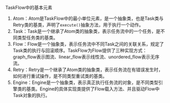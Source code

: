 TaskFlow中的基本元素

1. Atom：Atom是TaskFlow中的最小单位元素，是一个抽象类，也是Task类与Retry类的基类，声明了`execute()`抽象方法，用于执行一个动作。
2. Task：Task是一个继承了Atom类的抽象类，表示任务流中的一个任务，是不同类型任务类的基类。
3. Flow：Flow是一个抽象类，表示任务流中不同Task之间的关联关系，规定了Task类的执行与回滚顺序。TaskFlow为Flow提供了三种实现方式：graph_flow表示图流、linear_flow表示线性流、unordered_flow表示无序流。
4. Retry：Retry是一个继承了Atom类的抽象类，表示任务流在有错误发生时，如何进行重试操作，是不同类型重试类的基类。
5. Engine：Engine是一个抽象类，表示真正执行任务流的对象，是不同类型引擎类的基类。Engine的具体实现类提供了Flow载入方法、并且驱动Flow中Task对象的执行。



